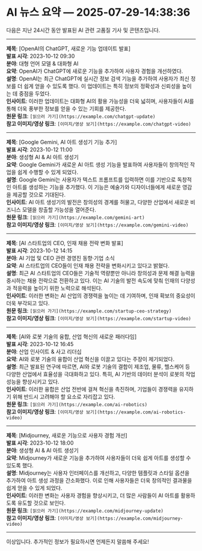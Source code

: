 # AI 뉴스 요약 — 2025-07-29-14:38:36

다음은 지난 24시간 동안 발표된 AI 관련 고품질 기사 및 콘텐츠입니다.

---

**제목**: [OpenAI의 ChatGPT, 새로운 기능 업데이트 발표]  
**발표 시각**: 2023-10-12 09:30  
**분야**: 대형 언어 모델 & 대화형 AI  
**요약**: OpenAI가 ChatGPT에 새로운 기능을 추가하여 사용자 경험을 개선하였다.  
**설명**: OpenAI는 최근 ChatGPT에 실시간 정보 검색 기능을 추가하여 사용자가 최신 정보를 더 쉽게 얻을 수 있도록 했다. 이 업데이트는 특히 정보의 정확성과 신뢰성을 높이는 데 중점을 두었다.  
**인사이트**: 이러한 업데이트는 대화형 AI의 활용 가능성을 더욱 넓히며, 사용자들이 AI를 통해 더욱 풍부한 정보를 얻을 수 있는 기회를 제공한다.  
**원문 링크**: `[읽으러 가기](https://example.com/chatgpt-update)`  
**참고 이미지/영상 링크**: `[이미지/영상 보기](https://example.com/chatgpt-video)`

---

**제목**: [Google Gemini, AI 아트 생성기 기능 추가]  
**발표 시각**: 2023-10-12 11:00  
**분야**: 생성형 AI & AI 아트 생성기  
**요약**: Google Gemini가 새로운 AI 아트 생성 기능을 발표하여 사용자들이 창의적인 작업을 쉽게 수행할 수 있게 되었다.  
**설명**: Google Gemini는 사용자가 텍스트 프롬프트를 입력하면 이를 기반으로 독창적인 아트를 생성하는 기능을 추가했다. 이 기능은 예술가와 디자이너들에게 새로운 영감을 제공할 것으로 기대된다.  
**인사이트**: AI 아트 생성기의 발전은 창의성의 경계를 허물고, 다양한 산업에서 새로운 비즈니스 모델을 창출할 가능성을 열어준다.  
**원문 링크**: `[읽으러 가기](https://example.com/gemini-art)`  
**참고 이미지/영상 링크**: `[이미지/영상 보기](https://example.com/gemini-video)`

---

**제목**: [AI 스타트업의 CEO, 인재 채용 전략 변화 발표]  
**발표 시각**: 2023-10-12 14:15  
**분야**: AI 기업 및 CEO 관련 경영진 동향·기업 소식  
**요약**: AI 스타트업의 CEO들이 인재 채용 전략을 변화시키고 있다고 밝혔다.  
**설명**: 최근 AI 스타트업의 CEO들은 기술적 역량뿐만 아니라 창의성과 문제 해결 능력을 중시하는 채용 전략으로 전환하고 있다. 이는 AI 기술의 발전 속도에 맞춰 인재의 다양성과 적응력을 높이기 위한 노력으로 해석된다.  
**인사이트**: 이러한 변화는 AI 산업의 경쟁력을 높이는 데 기여하며, 인재 확보의 중요성이 더욱 부각되고 있다.  
**원문 링크**: `[읽으러 가기](https://example.com/startup-ceo-strategy)`  
**참고 이미지/영상 링크**: `[이미지/영상 보기](https://example.com/startup-video)`

---

**제목**: [AI와 로봇 기술의 융합, 산업 혁신의 새로운 패러다임]  
**발표 시각**: 2023-10-12 16:45  
**분야**: 산업 인사이트 & 사고 리더십  
**요약**: AI와 로봇 기술의 융합이 산업 혁신을 이끌고 있다는 주장이 제기되었다.  
**설명**: 최근 발표된 연구에 따르면, AI와 로봇 기술의 결합이 제조업, 물류, 헬스케어 등 다양한 산업에서 효율성을 극대화하고 있다. 특히, AI 기반의 데이터 분석이 로봇의 작업 성능을 향상시키고 있다.  
**인사이트**: 이러한 융합은 산업 전반에 걸쳐 혁신을 촉진하며, 기업들이 경쟁력을 유지하기 위해 반드시 고려해야 할 요소로 자리잡고 있다.  
**원문 링크**: `[읽으러 가기](https://example.com/ai-robotics)`  
**참고 이미지/영상 링크**: `[이미지/영상 보기](https://example.com/ai-robotics-video)`

---

**제목**: [Midjourney, 새로운 기능으로 사용자 경험 개선]  
**발표 시각**: 2023-10-12 18:00  
**분야**: 생성형 AI & AI 아트 생성기  
**요약**: Midjourney가 새로운 기능을 추가하여 사용자들이 더욱 쉽게 아트를 생성할 수 있도록 했다.  
**설명**: Midjourney는 사용자 인터페이스를 개선하고, 다양한 템플릿과 스타일 옵션을 추가하여 아트 생성 과정을 간소화했다. 이로 인해 사용자들은 더욱 창의적인 결과물을 쉽게 얻을 수 있게 되었다.  
**인사이트**: 이러한 변화는 사용자 경험을 향상시키고, 더 많은 사람들이 AI 아트를 활용하도록 유도할 것으로 보인다.  
**원문 링크**: `[읽으러 가기](https://example.com/midjourney-update)`  
**참고 이미지/영상 링크**: `[이미지/영상 보기](https://example.com/midjourney-video)`

---

이상입니다. 추가적인 정보가 필요하시면 언제든지 말씀해 주세요!